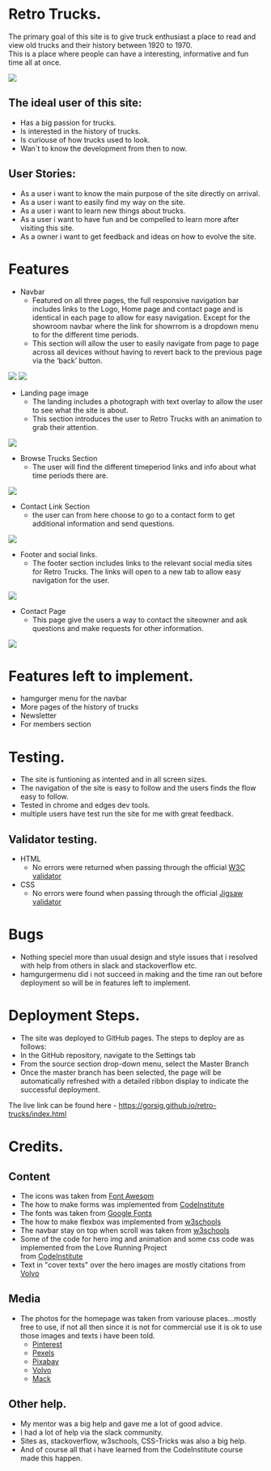 # Retro Trucks.

The primary goal of this site is to give truck enthusiast a place to read and view old trucks and their history between 1920 to 1970.<br>
This is a place where people can have a interesting, informative and fun time all at once.

![](assets/readme_media/responsive-site.png)

## The ideal user of this site:
  * Has a big passion for trucks.
  * Is interested in the history of trucks.
  * Is curiouse of how trucks used to look.
  * Wan´t to know the development from then to now.

## User Stories:
  * As a user i want to know the main purpose of the site directly on arrival.
  * As a user i want to easily find my way on the site.
  * As a user i want to learn new things about trucks.
  * As a user i want to have fun and be compelled to learn more after visiting this site.
  * As a owner i want to get feedback and ideas on how to evolve the site.

# Features
  * Navbar
    * Featured on all three pages, the full responsive navigation bar includes links to the Logo, Home page and contact page and is identical in each page to allow for easy navigation.
    Except for the showroom navbar where the link for showrrom is a dropdown menu to for the different time periods.
    * This section will allow the user to easily navigate from page to page across all devices without having to revert back to the previous page via the ‘back’ button.

![](assets/readme_media/navbar.png)
![](assets/readme_media/drop_navbar.png)

  * Landing page image
    * The landing includes a photograph with text overlay to allow the user to see what the site is about.
    * This section introduces the user to Retro Trucks with an animation to grab their attention.

![](assets/readme_media/landing_image.png)

  * Browse Trucks Section
    * The user will find the different timeperiod links and info about what time periods there are.

![](assets/readme_media/browse.png)

  * Contact Link Section
    * the user can from here choose to go to a contact form to get additional information and send questions.

![](assets/readme_media/contact.png)

  * Footer and social links.
    * The footer section includes links to the relevant social media sites for Retro Trucks. The links will open to a new tab to allow easy navigation for the user.

![](assets/readme_media/footer.png)

  * Contact Page
    * This page give the users a way to contact the siteowner and ask questions and make requests for other information.

![](assets/readme_media/contact-page.png)

# Features left to implement.
  * hamgurger menu for the navbar
  * More pages of the history of trucks
  * Newsletter
  * For members section

# Testing.
  * The site is funtioning as intented and in all screen sizes.
  * The navigation of the site is easy to follow and the users finds the flow easy to follow.
  * Tested in chrome and edges dev tools.
  * multiple users have test run the site for me with great feedback.

## Validator testing.
  * HTML
    * No errors were returned when passing through the official [W3C validator](https://validator.w3.org/nu/)
  * CSS
    * No errors were found when passing through the official [Jigsaw validator](https://jigsaw.w3.org/css-validator/)

# Bugs
  * Nothing speciel more than usual design and style issues that i resolved with help from others in slack and stackoverflow etc.
  * hamgurgermenu did i not succeed in making and the time ran out before deployment so will be in features left to implement.

# Deployment Steps.
  * The site was deployed to GitHub pages. The steps to deploy are as follows:
  * In the GitHub repository, navigate to the Settings tab
  * From the source section drop-down menu, select the Master Branch
  * Once the master branch has been selected, the page will be automatically refreshed with a detailed ribbon 
    display to indicate the successful deployment.

The live link can be found here - https://gorsig.github.io/retro-trucks/index.html

# Credits.
## Content
  * The icons was taken from [Font Awesom](https://www.fontawesome.com)
  * The how to make forms was implemented from [CodeInstitute](https://codeinstitute.net/)
  * The fonts was taken from [Google Fonts](https://fonts.google.com/)
  * The how to make flexbox was implemented from [w3schools](https://www.w3schools.com/)
  * The navbar stay on top when scroll was taken from [w3schools](https://www.w3schools.com/)
  * Some of the code for hero img and animation and some css code was implemented from the Love Running Project  
    from [CodeInstitute](https://codeinstitute.net/)
  * Text in "cover texts" over the hero images are mostly citations from [Volvo](https://www.volvotrucks.com/en-en/about-us/history)

## Media
  * The photos for the homepage was taken from variouse places...mostly free to use, if not all then since it is not for commercial use it is ok to use those images and texts i have been told.
    * [Pinterest](https://www.pinterest.com)
    * [Pexels](https://www.pexels.com)
    * [Pixabay](https://pixabay.com/)
    * [Volvo](https://www.volvotrucks.com/en-en/about-us/history)
    * [Mack](https://www.macktrucks.com/about-mack/museum/mack-history)

## Other help.
  * My mentor was a big help and gave me a lot of good advice.
  * I had a lot of help via the slack community.
  * Sites as, stackoverflow, w3schools, CSS-Tricks was also a big help.
  * And of course all that i have learned from the CodeInstitute course made this happen.